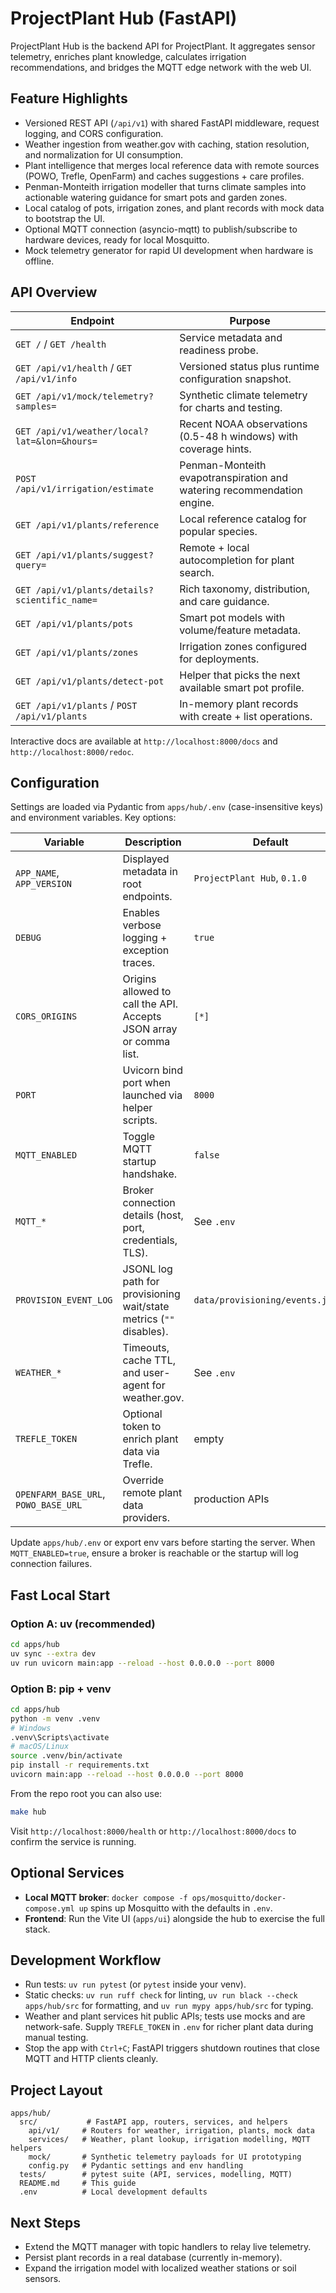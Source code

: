﻿# ProjectPlant Hub (FastAPI)

ProjectPlant Hub is the backend API for ProjectPlant. It aggregates sensor telemetry, enriches plant knowledge, calculates irrigation recommendations, and bridges the MQTT edge network with the web UI.

## Feature Highlights
- Versioned REST API (`/api/v1`) with shared FastAPI middleware, request logging, and CORS configuration.
- Weather ingestion from weather.gov with caching, station resolution, and normalization for UI consumption.
- Plant intelligence that merges local reference data with remote sources (POWO, Trefle, OpenFarm) and caches suggestions + care profiles.
- Penman-Monteith irrigation modeller that turns climate samples into actionable watering guidance for smart pots and garden zones.
- Local catalog of pots, irrigation zones, and plant records with mock data to bootstrap the UI.
- Optional MQTT connection (asyncio-mqtt) to publish/subscribe to hardware devices, ready for local Mosquitto.
- Mock telemetry generator for rapid UI development when hardware is offline.

## API Overview

| Endpoint | Purpose |
| --- | --- |
| `GET /` / `GET /health` | Service metadata and readiness probe. |
| `GET /api/v1/health` / `GET /api/v1/info` | Versioned status plus runtime configuration snapshot. |
| `GET /api/v1/mock/telemetry?samples=` | Synthetic climate telemetry for charts and testing. |
| `GET /api/v1/weather/local?lat=&lon=&hours=` | Recent NOAA observations (0.5-48 h windows) with coverage hints. |
| `POST /api/v1/irrigation/estimate` | Penman-Monteith evapotranspiration and watering recommendation engine. |
| `GET /api/v1/plants/reference` | Local reference catalog for popular species. |
| `GET /api/v1/plants/suggest?query=` | Remote + local autocompletion for plant search. |
| `GET /api/v1/plants/details?scientific_name=` | Rich taxonomy, distribution, and care guidance. |
| `GET /api/v1/plants/pots` | Smart pot models with volume/feature metadata. |
| `GET /api/v1/plants/zones` | Irrigation zones configured for deployments. |
| `GET /api/v1/plants/detect-pot` | Helper that picks the next available smart pot profile. |
| `GET /api/v1/plants` / `POST /api/v1/plants` | In-memory plant records with create + list operations. |

Interactive docs are available at `http://localhost:8000/docs` and `http://localhost:8000/redoc`.

## Configuration

Settings are loaded via Pydantic from `apps/hub/.env` (case-insensitive keys) and environment variables. Key options:

| Variable | Description | Default |
| --- | --- | --- |
| `APP_NAME`, `APP_VERSION` | Displayed metadata in root endpoints. | `ProjectPlant Hub`, `0.1.0` |
| `DEBUG` | Enables verbose logging + exception traces. | `true` |
| `CORS_ORIGINS` | Origins allowed to call the API. Accepts JSON array or comma list. | `[*]` |
| `PORT` | Uvicorn bind port when launched via helper scripts. | `8000` |
| `MQTT_ENABLED` | Toggle MQTT startup handshake. | `false` |
| `MQTT_*` | Broker connection details (host, port, credentials, TLS). | See `.env` |
| `PROVISION_EVENT_LOG` | JSONL log path for provisioning wait/state metrics (`""` disables). | `data/provisioning/events.jsonl` |
| `WEATHER_*` | Timeouts, cache TTL, and user-agent for weather.gov. | See `.env` |
| `TREFLE_TOKEN` | Optional token to enrich plant data via Trefle. | empty |
| `OPENFARM_BASE_URL`, `POWO_BASE_URL` | Override remote plant data providers. | production APIs |

Update `apps/hub/.env` or export env vars before starting the server. When `MQTT_ENABLED=true`, ensure a broker is reachable or the startup will log connection failures.

## Fast Local Start

### Option A: uv (recommended)
```bash
cd apps/hub
uv sync --extra dev
uv run uvicorn main:app --reload --host 0.0.0.0 --port 8000
```

### Option B: pip + venv
```bash
cd apps/hub
python -m venv .venv
# Windows
.venv\Scripts\activate
# macOS/Linux
source .venv/bin/activate
pip install -r requirements.txt
uvicorn main:app --reload --host 0.0.0.0 --port 8000
```

From the repo root you can also use:
```bash
make hub
```

Visit `http://localhost:8000/health` or `http://localhost:8000/docs` to confirm the service is running.

## Optional Services

- **Local MQTT broker**: `docker compose -f ops/mosquitto/docker-compose.yml up` spins up Mosquitto with the defaults in `.env`.
- **Frontend**: Run the Vite UI (`apps/ui`) alongside the hub to exercise the full stack.

## Development Workflow
- Run tests: `uv run pytest` (or `pytest` inside your venv).
- Static checks: `uv run ruff check` for linting, `uv run black --check apps/hub/src` for formatting, and `uv run mypy apps/hub/src` for typing.
- Weather and plant services hit public APIs; tests use mocks and are network-safe. Supply `TREFLE_TOKEN` in `.env` for richer plant data during manual testing.
- Stop the app with `Ctrl+C`; FastAPI triggers shutdown routines that close MQTT and HTTP clients cleanly.

## Project Layout

```
apps/hub/
  src/           # FastAPI app, routers, services, and helpers
    api/v1/     # Routers for weather, irrigation, plants, mock data
    services/   # Weather, plant lookup, irrigation modelling, MQTT helpers
    mock/       # Synthetic telemetry payloads for UI prototyping
    config.py   # Pydantic settings and env handling
  tests/        # pytest suite (API, services, modelling, MQTT)
  README.md     # This guide
  .env          # Local development defaults
```

## Next Steps
- Extend the MQTT manager with topic handlers to relay live telemetry.
- Persist plant records in a real database (currently in-memory).
- Expand the irrigation model with localized weather stations or soil sensors.
